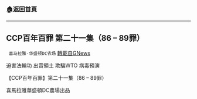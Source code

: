 ###  [:house:返回首頁](https://github.com/ourhimalayas/txt)
---


## CCP百年百罪 第二十一集（86 – 89罪）
` 喜马拉雅-华盛顿DC农场` [轉載自GNews](https://gnews.org/zh-hans/1578870/)

迫害法輪功
出賣領土
欺騙WTO
病毒預演

【CCP百年百罪】第二十一集（86 – 89罪）

喜馬拉雅華盛頓DC農場出品
